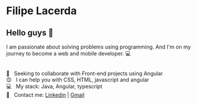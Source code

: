 # Filipe Lacerda

## Hello guys 👋
I am passionate about solving problems using programming. And I'm on my journey to become a web and mobile developer. :computer:

 <br/> :purple_heart: &nbsp; Seeking to collaborate with Front-end projects using Angular
 <br/> :blush: &nbsp; I can help you with CSS, HTML, javascript and angular
 <br/> :computer: &nbsp; My stack: Java, Angular, typescript
 <br/> :email: &nbsp; Contact me: [Linkedin](https://www.linkedin.com/in/filipe-lacerda-31a881183/) 
| 
[Gmail](mailto:filipeelacerda@gmail.com)
